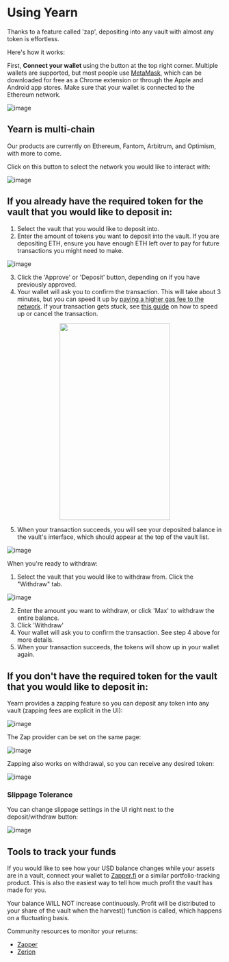 # Using Yearn

Thanks to a feature called 'zap', depositing into any vault with almost any token is effortless.

Here's how it works:

First, **Connect your wallet** using the button at the top right corner. Multiple wallets are supported, but most people use [MetaMask](https://metamask.io/), which can be downloaded for free as a Chrome extension or through the Apple and Android app stores. Make sure that your wallet is connected to the Ethereum network.

![image](https://github.com/yearn/yearn-devdocs/assets/7863230/3b537d18-bbfe-449a-8d6d-d6b53c44e056)

## Yearn is multi-chain

Our products are currently on Ethereum, Fantom, Arbitrum, and Optimism, with more to come.

Click on this button to select the network you would like to interact with:

![image](https://github.com/yearn/yearn-devdocs/assets/7863230/5a2d63ad-6a67-4622-b8d7-c44021efdfb5)

## If you **already have the required token** for the vault that you would like to deposit in:

1. Select the vault that you would like to deposit into.
2. Enter the amount of tokens you want to deposit into the vault. If you are depositing ETH, ensure you have enough ETH left over to pay for future transactions you might need to make.

![image](https://github.com/yearn/yearn-devdocs/assets/7863230/b829c7f3-078c-4674-be24-3763443a4299)

3. Click the 'Approve' or 'Deposit' button, depending on if you have previously approved.
4. Your wallet will ask you to confirm the transaction. This will take about 3 minutes, but you can speed it up by [paying a higher gas fee to the network](https://blog.leverj.io/how-to-set-the-gas-limit-and-gas-price-in-metamask-1b33c38c32fd). If your transaction gets stuck, see [this guide](https://metamask.zendesk.com/hc/en-us/articles/360015489251-How-to-Speed-Up-or-Cancel-a-Pending-Transaction) on how to speed up or cancel the transaction.

<p align="center">
  <img width="258.75" height=" 459.75" src="https://i.imgur.com/qjryeGD.png" className="topRightImg"/>
</p>

5. When your transaction succeeds, you will see your deposited balance in the vault's interface, which should appear at the top of the vault list.

![image](https://github.com/yearn/yearn-devdocs/assets/7863230/5b2c2308-0384-4446-ab12-2fc23d8cc829)

When you're ready to withdraw:

1. Select the vault that you would like to withdraw from. Click the "Withdraw" tab.

![image](https://github.com/yearn/yearn-devdocs/assets/7863230/935b97f8-b740-432a-bd89-543ff0cce484)

2. Enter the amount you want to withdraw, or click 'Max' to withdraw the entire balance.
3. Click 'Withdraw'
4. Your wallet will ask you to confirm the transaction. See step 4 above for more details.
5. When your transaction succeeds, the tokens will show up in your wallet again.

## If you **don't have the required token** for the vault that you would like to deposit in:

Yearn provides a zapping feature so you can deposit any token into any vault (zapping fees are explicit in the UI):

![image](https://github.com/yearn/yearn-devdocs/assets/7863230/63cb991c-71de-4840-8bf2-38084e7ab907)

The Zap provider can be set on the same page:

![image](https://github.com/yearn/yearn-devdocs/assets/7863230/87d20e40-2792-4790-a3f9-d7cb0d6ed961)

Zapping also works on withdrawal, so you can receive any desired token:

![image](https://github.com/yearn/yearn-devdocs/assets/7863230/0a6e66de-222a-471c-9003-071bdf87e042)

### Slippage Tolerance

You can change slippage settings in the UI right next to the deposit/withdraw button:

![image](https://github.com/yearn/yearn-devdocs/assets/7863230/447f443e-d664-4a9c-bfdd-341335ea0dc5)

## Tools to track your funds

If you would like to see how your USD balance changes while your assets are in a vault, connect your wallet to [Zapper.fi](https://zapper.fi) or a similar portfolio-tracking product. This is also the easiest way to tell how much profit the vault has made for you.

Your balance WILL NOT increase continuously. Profit will be distributed to your share of the vault when the harvest() function is called, which happens on a fluctuating basis.

Community resources to monitor your returns:

- [Zapper](https://zapper.fi/)
- [Zerion](https://app.zerion.io/)

